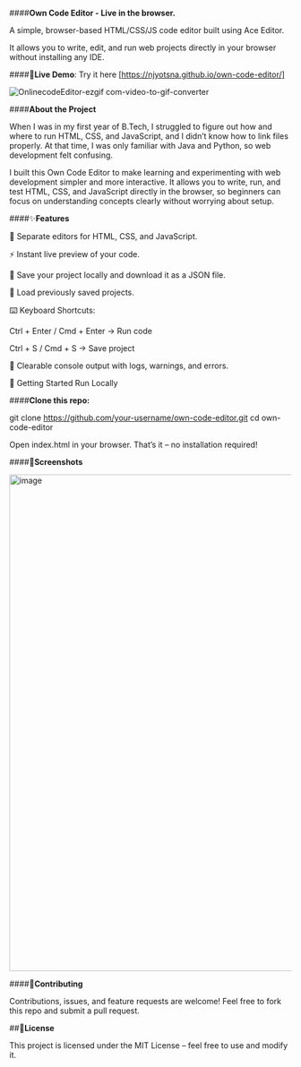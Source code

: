 ####**Own Code Editor - Live in the browser.**

A simple, browser-based HTML/CSS/JS code editor built using Ace Editor.

It allows you to write, edit, and run web projects directly in your browser without installing any IDE.


####🔗**Live Demo**: 
Try it here [https://njyotsna.github.io/own-code-editor/]



![OnlinecodeEditor-ezgif com-video-to-gif-converter](https://github.com/user-attachments/assets/da75702d-af36-4ddb-805b-80c89ca24e2e)




####**About the Project**

When I was in my first year of B.Tech, I struggled to figure out how and where to run HTML, CSS, and JavaScript, and I didn’t know how to link files properly. At that time, I was only familiar with Java and Python, so web development felt confusing.

I built this Own Code Editor to make learning and experimenting with web development simpler and more interactive. It allows you to write, run, and test HTML, CSS, and JavaScript directly in the browser, so beginners can focus on understanding concepts clearly without worrying about setup.



####✨**Features**

📝 Separate editors for HTML, CSS, and JavaScript.

⚡ Instant live preview of your code.

💾 Save your project locally and download it as a JSON file.

📂 Load previously saved projects.

⌨️ Keyboard Shortcuts:

Ctrl + Enter / Cmd + Enter → Run code

Ctrl + S / Cmd + S → Save project

🧹 Clearable console output with logs, warnings, and errors.

🚀 Getting Started
Run Locally



####**Clone this repo:**

git clone https://github.com/your-username/own-code-editor.git
cd own-code-editor


Open index.html in your browser.
That’s it – no installation required!



####📸**Screenshots**

<img width="1919" height="887" alt="image" src="https://github.com/user-attachments/assets/16c9eef5-2786-451d-bec9-e6e48f1bda24" />



####🤝**Contributing**

Contributions, issues, and feature requests are welcome!
Feel free to fork this repo and submit a pull request.

##📜**License**

This project is licensed under the MIT License – feel free to use and modify it.
